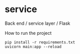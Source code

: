 # service
Back end / service layer / Flask

How to run the project 
``` 
pip install -r requirements.txt 
uvicorn main:app --reload

```
